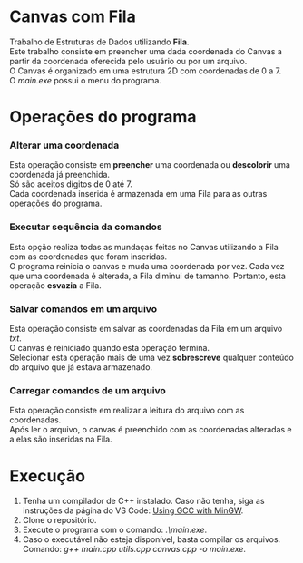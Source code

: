 # Canvas com Fila
Trabalho de Estruturas de Dados utilizando **Fila**.  
Este trabalho consiste em preencher uma dada coordenada do Canvas a partir da coordenada oferecida pelo usuário ou por um arquivo.  
O Canvas é organizado em uma estrutura 2D com coordenadas de 0 a 7.  
O _main.exe_ possui o menu do programa.
# Operações do programa
### Alterar uma coordenada
Esta operação consiste em **preencher** uma coordenada ou **descolorir** uma coordenada já preenchida.  
Só são aceitos dígitos de 0 até 7.  
Cada coordenada inserida é armazenada em uma Fila para as outras operações do programa.  
### Executar sequência da comandos
Esta opção realiza todas as mundaças feitas no Canvas utilizando a Fila com as coordenadas que foram inseridas.  
O programa reinicia o canvas e muda uma coordenada por vez. Cada vez que uma coordenada é alterada, a Fila diminui de tamanho. Portanto, esta operação **esvazia** a Fila.  
### Salvar comandos em um arquivo
Esta operação consiste em salvar as coordenadas da Fila em um arquivo _txt_.  
O canvas é reiniciado quando esta operação termina.  
Selecionar esta operação mais de uma vez **sobrescreve** qualquer conteúdo do arquivo que já estava armazenado.  
### Carregar comandos de um arquivo
Esta operação consiste em realizar a leitura do arquivo com as coordenadas.  
Após ler o arquivo, o canvas é preenchido com as coordenadas alteradas e a elas são inseridas na Fila.  
# Execução
1. Tenha um compilador de C++ instalado. Caso não tenha, siga as instruções da página do VS Code: [Using GCC with MinGW](https://code.visualstudio.com/docs/cpp/config-mingw).
2. Clone o repositório.
3. Execute o programa com o comando: _.\main.exe_.
4. Caso o executável não esteja disponível, basta compilar os arquivos. Comando: _g++ main.cpp utils.cpp canvas.cpp -o main.exe_.
